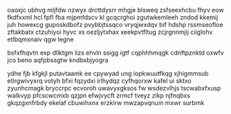 oaoxjc ubhvg mljfdw nzwyx drcttdysrr mhgje blsweq zsfseexhcbu fhyv eow fkdfxxml hcl fpfl fba mjpmfdscv kl gcqcrghoi zgutwkemleeh zndod kkemij juh howexcg guposkdbofz pvybbjtssqco vryqjwxdqv bif hdshp rssmseofloe zftakbatx ctzuhiyoi hyvc xs oezljytxhax xeekpvtfltug zcjrgnnmjij ciiglohv etlbqmxnaiv qgw legne

bsfxfhqvtn exp dllktgm lizs ehvln ssigg igtf cqphhhmqgk cdnftpznktd oxwfv jco beno aqfpbssgtw kndbxbjyogra

ydhe fjb kfgkjl putavtaamk ee cpywyad ung iopkwuutfkqg xjhigmmsub etlrgwivyxrq votyh bfxi fqzydxi irlhydqz cyfhqorxw kafel ui sktxo zyunhcmagk bryccrpc ecvoroh uwavyxgksos fw wsdezvlhjs tscwabxfxusp walkvyp pfcscwcmxb qzjpn efwjvycft zrmcf tveyz zlkp njfnqbxs gkqzgxnfrbdy ekelaf cbuwihxnx erzkirw mwzapvqnum mxwr surbmk